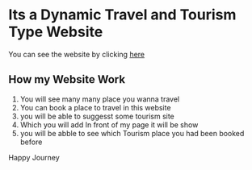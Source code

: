 # Its a Dynamic Travel and Tourism Type Website 
You can see the website by clicking [here](https://musing-wiles-1aef39.netlify.app/)

## How my Website Work
1. You will see many many place you wanna travel
2. You can book a place to travel in this website
3. you will be able to suggesst some tourism site
4. Which you will add In front of my page it will be show
5. you will be abble to see which Tourism place you had been booked before

Happy Journey  
